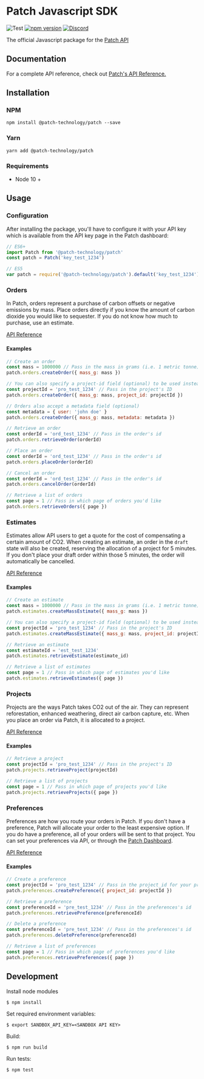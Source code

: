 # Patch Javascript SDK

![Test](https://github.com/patch-technology/patch-node/workflows/Test/badge.svg)
[![npm version](https://badge.fury.io/js/%40patch-technology%2Fpatch@2x.svg)](https://www.npmjs.com/package/@patch-technology/patch)
[![Discord](https://img.shields.io/discord/733029448558837792)](https://discord.gg/M23NnGR)

The official Javascript package for the [Patch API](https://www.usepatch.com)

## Documentation

For a complete API reference, check out [Patch's API Reference.](https://docs.usepatch.com/docs/patch/openapi/v1/swagger.yaml)

## Installation

### NPM

```shell
npm install @patch-technology/patch --save
```

### Yarn

```shell
yarn add @patch-technology/patch
```

### Requirements

- Node 10 +

## Usage

### Configuration

After installing the package, you'll have to configure it with your API key which is available from the API key page in the Patch dashboard:

```javascript
// ES6+
import Patch from '@patch-technology/patch'
const patch = Patch('key_test_1234')

// ES5
var patch = require('@patch-technology/patch').default('key_test_1234')
```

### Orders

In Patch, orders represent a purchase of carbon offsets or negative emissions by mass. Place orders directly if you know the amount of carbon dioxide you would like to sequester. If you do not know how much to purchase, use an estimate.

[API Reference](https://docs.usepatch.com/docs/patch/openapi/v1/swagger.yaml/paths/~1v1~1orders/get)

#### Examples

```javascript
// Create an order
const mass = 1000000 // Pass in the mass in grams (i.e. 1 metric tonne)
patch.orders.createOrder({ mass_g: mass })

// You can also specify a project-id field (optional) to be used instead of the preferred one
const projectId = 'pro_test_1234' // Pass in the project's ID
patch.orders.createOrder({ mass_g: mass, project_id: projectId })

// Orders also accept a metadata field (optional)
const metadata = { user: 'john doe' }
patch.orders.createOrder({ mass_g: mass, metadata: metadata })

// Retrieve an order
const orderId = 'ord_test_1234' // Pass in the order's id
patch.orders.retrieveOrder(orderId)

// Place an order
const orderId = 'ord_test_1234' // Pass in the order's id
patch.orders.placeOrder(orderId)

// Cancel an order
const orderId = 'ord_test_1234' // Pass in the order's id
patch.orders.cancelOrder(orderId)

// Retrieve a list of orders
const page = 1 // Pass in which page of orders you'd like
patch.orders.retrieveOrders({ page })
```

### Estimates

Estimates allow API users to get a quote for the cost of compensating a certain amount of CO2. When creating an estimate, an order in the `draft` state will also be created, reserving the allocation of a project for 5 minutes. If you don't place your draft order within those 5 minutes, the order will automatically be cancelled.

[API Reference](https://docs.usepatch.com/docs/patch/openapi/v1/swagger.yaml/paths/~1v1~1estimates/get)

#### Examples

```javascript
// Create an estimate
const mass = 1000000 // Pass in the mass in grams (i.e. 1 metric tonne)
patch.estimates.createMassEstimate({ mass_g: mass })

// You can also specify a project-id field (optional) to be used instead of the preferred one
const projectId = 'pro_test_1234' // Pass in the project's ID
patch.estimates.createMassEstimate({ mass_g: mass, project_id: projectId })

// Retrieve an estimate
const estimateId = 'est_test_1234'
patch.estimates.retrieveEstimate(estimate_id)

// Retrieve a list of estimates
const page = 1 // Pass in which page of estimates you'd like
patch.estimates.retrieveEstimates({ page })
```

### Projects

Projects are the ways Patch takes CO2 out of the air. They can represent reforestation, enhanced weathering, direct air carbon capture, etc. When you place an order via Patch, it is allocated to a project.

[API Reference](https://docs.usepatch.com/docs/patch/openapi/v1/swagger.yaml/paths/~1v1~1projects/get)

#### Examples

```javascript
// Retrieve a project
const projectId = 'pro_test_1234' // Pass in the project's ID
patch.projects.retrieveProject(projectId)

// Retrieve a list of projects
const page = 1 // Pass in which page of projects you'd like
patch.projects.retrieveProjects({ page })
```

### Preferences

Preferences are how you route your orders in Patch. If you don't have a preference, Patch will allocate your order to the least expensive option. If you do have a preference, all of your orders will be sent to that project. You can set your preferences via API, or through the [Patch Dashboard](https://dashboard.usepatch.com/projects).

[API Reference](https://docs.usepatch.com/docs/patch/openapi/v1/swagger.yaml/paths/~1v1~1preferences/post)

#### Examples

```javascript
// Create a preference
const projectId = 'pro_test_1234' // Pass in the project_id for your preference
patch.preferences.createPreference({ project_id: projectId })

// Retrieve a preference
const preferenceId = 'pre_test_1234' // Pass in the preferences's id
patch.preferences.retrievePreference(preferenceId)

// Delete a preference
const preferenceId = 'pre_test_1234' // Pass in the preferences's id
patch.preferences.deletePreference(preferenceId)

// Retrieve a list of preferences
const page = 1 // Pass in which page of preferences you'd like
patch.preferences.retrievePreferences({ page })
```

## Development

Install node modules

```
$ npm install
```

Set required environment variables:

```
$ export SANDBOX_API_KEY=<SANDBOX API KEY>
```

Build:

```
$ npm run build
```

Run tests:

```
$ npm test
```
